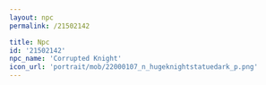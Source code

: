```yaml
---
layout: npc
permalink: /21502142

title: Npc
id: '21502142'
npc_name: 'Corrupted Knight'
icon_url: 'portrait/mob/22000107_n_hugeknightstatuedark_p.png'
---
```

